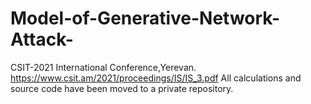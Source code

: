 # Model-of-Generative-Network-Attack-
CSIT-2021 International Conference,Yerevan.
https://www.csit.am/2021/proceedings/IS/IS_3.pdf
All calculations and source code have been moved to a private repository.
